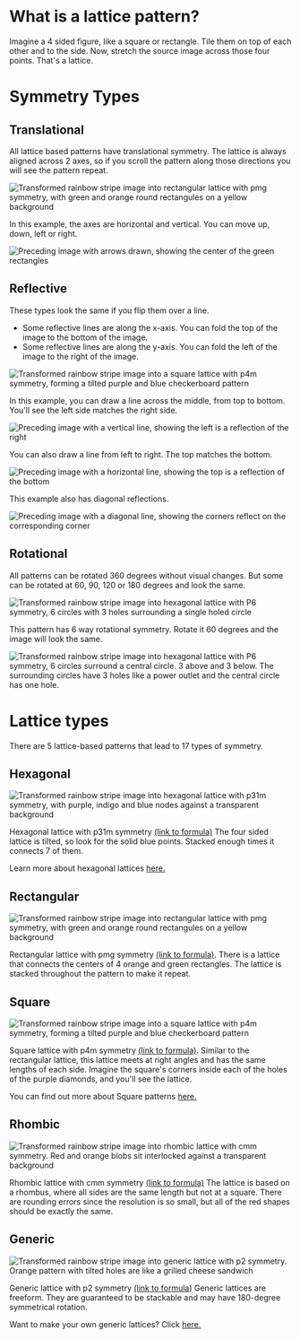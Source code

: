 # What is a lattice pattern?
Imagine a 4 sided figure, like a square or rectangle. Tile them on top of each other and to the side.
Now, stretch the source image across those four points. That's a lattice. 

# Symmetry Types
## Translational
All lattice based patterns have translational symmetry.
The lattice is always aligned across 2 axes, so if you scroll the pattern along those directions you will see the pattern repeat.

![Transformed rainbow stripe image into rectangular lattice with pmg symmetry, with green and orange round rectangules on a yellow background](../example/lattices/rainbow_stripe_lattice_rectangular_pmg.png)

In this example, the axes are horizontal and vertical. You can move up, down, left or right.

![Preceding image with arrows drawn, showing the center of the green rectangles](../docs/lattice_symmetry/rainbow_stripe_lattice_rectangular_pmg_symmetry_translational.png)

## Reflective
These types look the same if you flip them over a line.
- Some reflective lines are along the x-axis. You can fold the top of the image to the bottom of the image.
- Some reflective lines are along the y-axis. You can fold the left of the image to the right of the image.

![Transformed rainbow stripe image into a square lattice with p4m symmetry, forming a tilted purple and blue checkerboard pattern](../example/lattices/rainbow_stripe_lattice_square_p4m.png)

In this example, you can draw a line across the middle, from top to bottom. You'll see the left side matches the right side.

![Preceding image with a vertical line, showing the left is a reflection of the right](../docs/lattice_symmetry/rainbow_stripe_lattice_square_p4m_reflective_yaxis.png)

You can also draw a line from left to right. The top matches the bottom.

![Preceding image with a horizontal line, showing the top is a reflection of the bottom](../docs/lattice_symmetry/rainbow_stripe_lattice_square_p4m_reflective_xaxis.png)

This example also has diagonal reflections.

![Preceding image with a diagonal line, showing the corners reflect on the corresponding corner](../docs/lattice_symmetry/rainbow_stripe_lattice_square_p4m_reflective_diagonal.png)

## Rotational
All patterns can be rotated 360 degrees without visual changes.
But some can be rotated at 60, 90, 120 or 180 degrees and look the same.

![Transformed rainbow stripe image into hexagonal lattice with P6 symmetry, 6 circles with 3 holes surrounding a single holed circle](../example/lattices/rainbow_stripe_lattice_hexagonal_p6.png)

This pattern has 6 way rotational symmetry. Rotate it 60 degrees and the image will look the same.

![Transformed rainbow stripe image into hexagonal lattice with P6 symmetry, 6 circles surround a central circle. 3 above and 3 below. The surrounding circles have 3 holes like a power outlet and the central circle has one hole.](../docs/lattice_symmetry/rainbow_stripe_lattice_hexagonal_p6_symmetry_6_rotation.png)

# Lattice types
There are 5 lattice-based patterns that lead to 17 types of symmetry.

## Hexagonal

![Transformed rainbow stripe image into hexagonal lattice with p31m symmetry, with purple, indigo and blue nodes against a transparent background](../example/lattices/rainbow_stripe_lattice_hexagonal_p31m.png)

Hexagonal lattice with p31m symmetry [(link to formula)](../example/lattices/rainbow_stripe_lattice_hexagonal_p31m.yml)
The four sided lattice is tilted, so look for the solid blue points. Stacked enough times it connects 7 of them.

Learn more about hexagonal lattices [here.](lattice_hexagonal.md)

## Rectangular
![Transformed rainbow stripe image into rectangular lattice with pmg symmetry, with green and orange round rectangules on a yellow background](../example/lattices/rainbow_stripe_lattice_rectangular_pmg.png)

Rectangular lattice with pmg symmetry [(link to formula)](../example/lattices/rainbow_stripe_lattice_rectangular_pmg.yml).
There is a lattice that connects the centers of 4 orange and green rectangles. The lattice is stacked throughout the pattern to make it repeat.

## Square
![Transformed rainbow stripe image into a square lattice with p4m symmetry, forming a tilted purple and blue checkerboard pattern](../example/lattices/rainbow_stripe_lattice_square_p4m_and_p4g.png)

Square lattice with p4m symmetry [(link to formula)](../example/lattices/rainbow_stripe_lattice_square_p4m_and_p4g.yml).
Similar to the rectangular lattice, this lattice meets at right angles and has the same lengths of each side.
Imagine the square's corners inside each of the holes of the purple diamonds, and you'll see the lattice.

You can find out more about Square patterns [here.](lattice_square.md)

## Rhombic
![Transformed rainbow stripe image into rhombic lattice with cmm symmetry. Red and orange blobs sit interlocked against a transparent background](../example/lattices/rainbow_stripe_lattice_rhombic_cmm.png)

Rhombic lattice with cmm symmetry [(link to formula)](../example/lattices/rainbow_stripe_lattice_rhombic_cmm.yml)
The lattice is based on a rhombus, where all sides are the same length but not at a square. There are rounding errors since the resolution is so small, but all of the red shapes should be exactly the same.

## Generic
![Transformed rainbow stripe image into generic lattice with p2 symmetry. Orange pattern with tilted holes are like a grilled cheese sandwich](../example/lattices/rainbow_stripe_lattice_generic_p2.png)

Generic lattice with p2 symmetry [(link to formula)](../example/lattices/rainbow_stripe_lattice_generic_p2.yml)
Generic lattices are freeform. They are guaranteed to be stackable and may have 180-degree symmetrical rotation.

Want to make your own generic lattices? Click [here.](lattice_generic.md)
